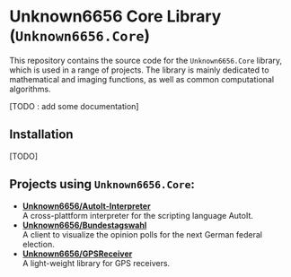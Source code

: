 # Unknown6656 Core Library (`Unknown6656.Core`)

This repository contains the source code for the `Unknown6656.Core` library, which is used in a range of projects.
The library is mainly dedicated to mathematical and imaging functions, as well as common computational algorithms.


[TODO : add some documentation]


## Installation

[TODO]


## Projects using `Unknown6656.Core`:
- **[Unknown6656/AutoIt-Interpreter](https://github.com/Unknown6656/AutoIt-Interpreter)**<br/>
  A cross-plattform interpreter for the scripting language AutoIt.
- **[Unknown6656/Bundestagswahl](https://github.com/Unknown6656/Bundestagswahl)**<br/>
  A client to visualize the opinion polls for the next German federal election.
- **[Unknown6656/GPSReceiver](https://github.com/Unknown6656/GPSReceiver)**<br/>
  A light-weight library for GPS receivers.
